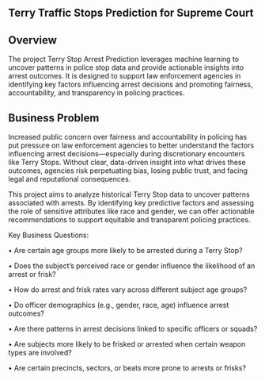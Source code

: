 ## Terry Traffic Stops Prediction for Supreme Court 

## Overview
The project Terry Stop Arrest Prediction leverages machine learning to uncover patterns in police stop data and provide actionable insights into arrest outcomes. It is designed to support law enforcement agencies in identifying key factors influencing arrest decisions and promoting fairness, accountability, and transparency in policing practices.

## Business Problem
Increased public concern over fairness and accountability in policing has put pressure on law enforcement agencies to better understand the factors influencing arrest decisions—especially during discretionary encounters like Terry Stops. Without clear, data-driven insight into what drives these outcomes, agencies risk perpetuating bias, losing public trust, and facing legal and reputational consequences.

This project aims to analyze historical Terry Stop data to uncover patterns associated with arrests. By identifying key predictive factors and assessing the role of sensitive attributes like race and gender, we can offer actionable recommendations to support equitable and transparent policing practices.

Key Business Questions:

• Are certain age groups more likely to be arrested during a Terry Stop?

• Does the subject’s perceived race or gender influence the likelihood of an arrest or frisk?

• How do arrest and frisk rates vary across different subject age groups?

• Do officer demographics (e.g., gender, race, age) influence arrest outcomes?

• Are there patterns in arrest decisions linked to specific officers or squads?

• Are subjects more likely to be frisked or arrested when certain weapon types are involved?

• Are certain precincts, sectors, or beats more prone to arrests or frisks?

